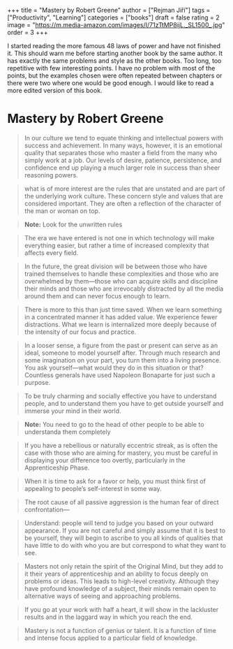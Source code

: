 +++
title = "Mastery by Robert Greene"
author = ["Rejman Jiří"]
tags = ["Productivity", "Learning"]
categories = ["books"]
draft = false
rating = 2
image = "https://m.media-amazon.com/images/I/71zTtMP8ijL._SL1500_.jpg"
order = 3
+++

I started reading the more famous 48 laws of power and have not finished it. This should warn me before starting another book by the same author. It has exactly the same problems and style as the other books. Too long, too repetitive with few interesting points. I have no problem with most of the points, but the examples chosen were often repeated between chapters or there were two where one would be good enough. I would like to read a more edited version of this book.

<!--more-->

# Mastery by Robert Greene

> In our culture we tend to equate thinking and intellectual powers with success and achievement. In many ways, however, it is an emotional quality that separates those who master a field from the many who simply work at a job. Our levels of desire, patience, persistence, and confidence end up playing a much larger role in success than sheer reasoning powers.


> what is of more interest are the rules that are unstated and are part of the underlying work culture. These concern style and values that are considered important. They are often a reflection of the character of the man or woman on top.

> **Note:** Look for the unwritten rules

> The era we have entered is not one in which technology will make everything easier, but rather a time of increased complexity that affects every field.

> In the future, the great division will be between those who have trained themselves to handle these complexities and those who are overwhelmed by them—those who can acquire skills and discipline their minds and those who are irrevocably distracted by all the media around them and can never focus enough to learn.


> There is more to this than just time saved. When we learn something in a concentrated manner it has added value. We experience fewer distractions. What we learn is internalized more deeply because of the intensity of our focus and practice.


> In a looser sense, a figure from the past or present can serve as an ideal, someone to model yourself after. Through much research and some imagination on your part, you turn them into a living presence. You ask yourself—what would they do in this situation or that? Countless generals have used Napoleon Bonaparte for just such a purpose.

> To be truly charming and socially effective you have to understand people, and to understand them you have to get outside yourself and immerse your mind in their world.

> **Note:** You need to go to the head of other people to be able to understanda them completely


> If you have a rebellious or naturally eccentric streak, as is often the case with those who are aiming for mastery, you must be careful in displaying your difference too overtly, particularly in the Apprenticeship Phase.


> When it is time to ask for a favor or help, you must think first of appealing to people’s self-interest in some way.

> The root cause of all passive aggression is the human fear of direct confrontation—

> Understand: people will tend to judge you based on your outward appearance. If you are not careful and simply assume that it is best to be yourself, they will begin to ascribe to you all kinds of qualities that have little to do with who you are but correspond to what they want to see.

> Masters not only retain the spirit of the Original Mind, but they add to it their years of apprenticeship and an ability to focus deeply on problems or ideas. This leads to high-level creativity. Although they have profound knowledge of a subject, their minds remain open to alternative ways of seeing and approaching problems.


> If you go at your work with half a heart, it will show in the lackluster results and in the laggard way in which you reach the end.


> Mastery is not a function of genius or talent. It is a function of time and intense focus applied to a particular field of knowledge.
